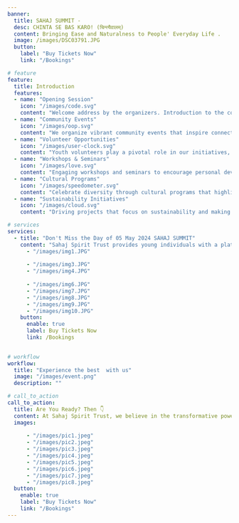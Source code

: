 ```yaml
---
banner:
  title: SAHAJ SUMMIT - 
  desc: CHINTA SE BAS KARO! (चिन्त्यैवालम्)
  content: Bringing Ease and Naturalness to People' Everyday Life .
  image: /images/DSC03791.JPG
  button:
    label: "Buy Tickets Now"
    link: "/Bookings"

# feature
feature: 
  title: Introduction
  features:
  - name: "Opening Session"
    icon: "/images/code.svg"
    content: "Welcome address by the organizers. Introduction to the concept of Sahaj and its relevance in modern life."
  - name: "Community Events"
    icon: "/images/oop.svg"
    content: "We organize vibrant community events that inspire connection, growth, and social responsibility."
  - name: "Volunteer Opportunities"
    icon: "/images/user-clock.svg"
    content: "Youth volunteers play a pivotal role in our initiatives, gaining valuable experience while giving back to the community."
  - name: "Workshops & Seminars"
    icon: "/images/love.svg"
    content: "Engaging workshops and seminars to encourage personal development, teamwork, and innovative thinking."
  - name: "Cultural Programs"
    icon: "/images/speedometer.svg"
    content: "Celebrate diversity through cultural programs that highlight the rich traditions and talents of our participants."
  - name: "Sustainability Initiatives"
    icon: "/images/cloud.svg"
    content: "Driving projects that focus on sustainability and making a lasting impact on society and the environment."

# services
services:
  - title: "Don't Miss the Day of 05 May 2024 SAHAJ SUMMIT"
    content: "Sahaj Spirit Trust provides young individuals with a platform to lead meaningful initiatives, paving the way for a brighter, more compassionate world. Through youth-led programs, we aim to cultivate leadership, responsibility, and empathy."   images:
      - "/images/img1.JPG"
    
      - "/images/img3.JPG"
      - "/images/img4.JPG"
  
      - "/images/img6.JPG"
      - "/images/img7.JPG"  
      - "/images/img8.JPG"
      - "/images/img9.JPG"
      - "/images/img10.JPG"
    button:
      enable: true
      label: Buy Tickets Now
      link: /Bookings

 
# workflow
workflow: 
  title: "Experience the best  with us"
  image: "/images/event.png"
  description: ""

# call_to_action
call_to_action:
  title: Are You Ready? Then 👇 
  content: At Sahaj Spirit Trust, we believe in the transformative power of youth-driven initiatives. Our mission is to provide a platform for young minds to organize and lead events that foster creativity, collaboration, and community well-being..
  images:
    
      - "/images/pic1.jpeg"
      - "/images/pic2.jpeg"
      - "/images/pic3.jpeg"
      - "/images/pic4.jpeg"  
      - "/images/pic5.jpeg"
      - "/images/pic6.jpeg"
      - "/images/pic7.jpeg"
      - "/images/pic8.jpeg"
  button:
    enable: true
    label: "Buy Tickets Now"
    link: "/Bookings"
---
```

